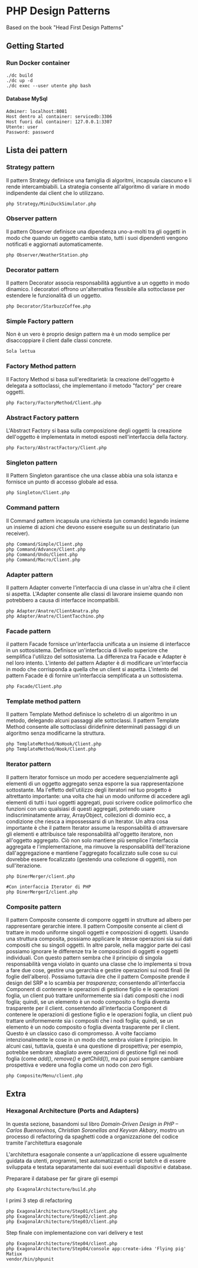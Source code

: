 # PHP Design Patterns

Based on the book "Head First Design Patterns"

## Getting Started
### Run Docker container
```
./dc build
./dc up -d
./dc exec --user utente php bash
```

#### Database MySql
```
Adminer: localhost:8081
Host dentro al container: servicedb:3306
Host fuori dal container: 127.0.0.1:3307
Utente: user
Password: password
```
## Lista dei pattern

### Strategy pattern
Il pattern Strategy definisce una famiglia di algoritmi, incapsula ciascuno e li rende intercambiabili. La strategia consente all'algoritmo di variare in modo indipendente dai client che lo utilizzano.
```
php Strategy/MiniDuckSimulator.php
```
### Observer pattern
Il pattern Observer definisce una dipendenza uno-a-molti tra gli oggetti in modo che quando un oggetto cambia stato, tutti i suoi dipendenti vengono notificati e aggiornati automaticamente.
```
php Observer/WeatherStation.php
```
### Decorator pattern
Il pattern Decorator associa responsabilità aggiuntive a un oggetto in modo dinamico. I decoratori offrono un'alternativa flessibile alla sottoclasse per estendere le funzionalità di un oggetto.
```
php Decorator/StarbuzzCoffee.php
```
### Simple Factory pattern
Non è un vero è proprio design pattern ma è un modo semplice per disaccoppiare il client dalle classi concrete.
```
Sola lettua
```
### Factory Method pattern
Il Factory Method si basa sull'ereditarietà: la creazione dell'oggetto è delegata a sottoclassi, che implementano il metodo "factory" per creare oggetti.
```
php Factory/FactoryMethod/Client.php
```
### Abstract Factory pattern
L'Abstract Factory si basa sulla composizione degli oggetti: la creazione dell'oggetto è implementata in metodi esposti nell'interfaccia della factory.
```
php Factory/AbstractFactory/Client.php
```
### Singleton pattern
Il Pattern Singleton garantisce che una classe abbia una sola istanza e fornisce un punto di accesso globale ad essa.
```
php Singleton/Client.php
```
### Command pattern
Il Command pattern incapsula una richiesta (un comando) legando insieme un insieme di azioni che devono essere eseguite su un destinatario (un receiver).
```
php Command/Simple/Client.php
php Command/Advance/Client.php
php Command/Undo/Client.php
php Command/Macro/Client.php
```
### Adapter pattern
Il pattern Adapter converte l'interfaccia di una classe in un'altra che il client si aspetta. L'Adapter consente alle classi di lavorare insieme quando non potrebbero a causa di interfacce incompatibili.
```
php Adapter/Anatre/ClientAnatra.php 
php Adapter/Anatre/ClientTacchino.php 
```
### Facade pattern
il pattern Facade fornisce un'interfaccia unificata a un insieme di interfacce in un sottosistema. Definisce un'interfaccia di livello superiore che semplifica l'utilizzo del sottosistema. La differenza tra Facade e Adapter è nel loro intento. L'intento del pattern Adapter è di modificare un'interfaccia in modo che corrisponda a quella che un client si aspetta. L'intento del pattern Facade è di fornire un'interfaccia semplificata a un sottosistema.
```
php Facade/Client.php
```
### Template method pattern
Il pattern Template Method definisce lo scheletro di un algoritmo in un metodo, delegando alcuni passaggi alle sottoclassi. Il pattern Template Method consente alle sottoclassi diridefinire determinati passaggi di un algoritmo senza modificarne la struttura.  
```
php TemplateMethod/NoHook/Client.php
php TemplateMethod/Hook/Client.php
```
### Iterator pattern
Il pattern Iterator fornisce un modo per accedere sequenzialmente agli elementi di un oggetto aggregato senza esporre la sua rappresentazione sottostante. Ma l'effetto dell'utilizzo degli iteratori nel tuo progetto è altrettanto importante: una volta che hai un modo uniforme di accedere agli elementi di tutti i tuoi oggetti aggregati, puoi scrivere codice polimorfico che funzioni con uno qualsiasi di questi aggregati, potendo usare indiscriminatamente array, ArrayObject, collezioni di dominio ecc, a condizione che riesca a impossessarsi di un Iterator. Un altra cosa importante è che il pattern Iterator assume la responsabilità di attraversare gli elementi e attribuisce tale responsabilità all'oggetto iteratore, non all'oggetto aggregato. Ciò non solo mantiene più semplice l'interfaccia aggregata e l'implementazione, ma rimuove la responsabilità dell'iterazione dall'aggregazione e mantiene l'aggregato focalizzato sulle cose su cui dovrebbe essere focalizzato (gestendo una collezione di oggetti), non sull'iterazione.
```
php DinerMerger/client.php

#Con interfaccia Iterator di PHP
php DinerMergerI/client.php
```
### Composite pattern
Il pattern Composite consente di comporre oggetti in strutture ad albero per rappresentare gerarchie intere. Il pattern Composite consente ai client di trattare in modo uniforme singoli oggetti e composizioni di oggetti. Usando una struttura composita, possiamo applicare le stesse operazioni sia sui dati compositi che su singoli oggetti. In altre parole, nella maggior parte dei casi possiamo ignorare le differenze tra le composizioni di oggetti e oggetti individuali. Con questo pattern sembra che il principio di singola responsabilità venga violato in quanto una classe che lo implementa si trova a fare due cose, gestire una gerarchia e gestire operazioni sui nodi finali (le foglie dell'albero). Possiamo tuttavia dire che il pattern Composite prende il design del SRP e lo scambia per _trasparenza_; consentendo all'interfaccia Component di contenere le operazioni di gestione figlio e le operazioni foglia, un client può trattare uniformemente sia i dati compositi che i nodi foglia; quindi, se un elemento è un nodo composito o foglia diventa trasparente per il client. consentendo all'interfaccia Component di contenere le operazioni di gestione figlio e le operazioni foglia, un client può trattare uniformemente sia i compositi che i nodi foglia; quindi, se un elemento è un nodo composito o foglia diventa trasparente per il client. Questo è un classico caso di compromesso. A volte facciamo intenzionalmente le cose in un modo che sembra violare il principio. In alcuni casi, tuttavia, questa è una questione di prospettiva; per esempio, potrebbe sembrare sbagliato avere operazioni di gestione figli nei nodi foglia (come _add()_, _remove()_ e _getChild()_), ma poi puoi sempre cambiare prospettiva e vedere una foglia come un nodo con zero figli.
```
php Composite/Menu/client.php
```
## Extra

### Hexagonal Architecture (Ports and Adapters)

In questa sezione, basandomi sul libro *Domain-Driven Design in PHP – Carlos Buenosvinos, Christian Soronellas and Keyvan Akbary*, mostro un processo di refactoring da spaghetti code a organizzazione del codice tramite l'architettura esagonale

L'architettura esagonale consente a un'applicazione di essere ugualmente guidata da utenti, programmi, test automatizzati o script batch e di essere sviluppata e testata separatamente dai suoi eventuali dispositivi e database.

Preparare il database per far girare gli esempi
```
php ExagonalArchitecture/build.php
```

I primi 3 step di refactoring
```
php ExagonalArchitecture/Step01/client.php
php ExagonalArchitecture/Step02/client.php
php ExagonalArchitecture/Step03/client.php
```
Step finale con implementazione con vari delivery e test
```
php ExagonalArchitecture/Step04/client.php
php ExagonalArchitecture/Step04/console app:create-idea 'Flying pig' Matiux
vendor/bin/phpunit
```
